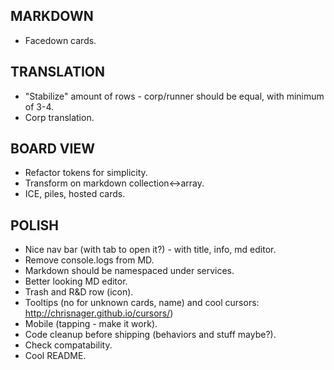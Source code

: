 ## MARKDOWN
- Facedown cards.

## TRANSLATION
- "Stabilize" amount of rows - corp/runner should be equal, with minimum of 3-4.
- Corp translation.

## BOARD VIEW
- Refactor tokens for simplicity.
- Transform on markdown collection<->array.
- ICE, piles, hosted cards.

## POLISH
- Nice nav bar (with tab to open it?) - with title, info, md editor.
- Remove console.logs from MD.
- Markdown should be namespaced under services.
- Better looking MD editor.
- Trash and R&D row (icon).
- Tooltips (no for unknown cards, name) and cool cursors: http://chrisnager.github.io/cursors/)
- Mobile (tapping - make it work).
- Code cleanup before shipping (behaviors and stuff maybe?).
- Check compatability.
- Cool README.


